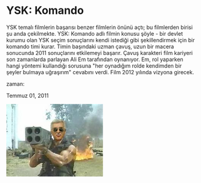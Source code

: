 # YSK: Komando
YSK temalı filmlerin başarısı benzer filmlerin önünü açtı; bu filmlerden birisi şu anda çekilmekte. YSK: Komando adlı filmin konusu şöyle - bir devlet kurumu olan YSK seçim sonuçlarını kendi istediği gibi şekillendirmek için bir komando timi kurar. Timin başındaki uzman çavuş, uzun bir macera sonucunda 2011 sonuçlarını etkilemeyi başarır. Çavuş karakteri film kariyeri son zamanlarda parlayan Ali Em tarafından oynanıyor. Em, rol yaparken hangi yöntemi kullandığı sorusuna "her oynadığım rolde kendimden bir şeyler bulmaya uğraşırım" cevabını verdi. Film 2012 yılında vizyona girecek.







zaman:

Temmuz 01, 2011










![](ysk-commando.jpeg)
